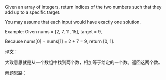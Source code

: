 Given an array of integers, return indices of the two numbers such that they add up to a specific target.

You may assume that each input would have exactly one solution.

Example:
Given nums = [2, 7, 11, 15], target = 9,

Because nums[0] + nums[1] = 2 + 7 = 9,
return [0, 1].


译文：

大致意思就是从一个数组中找到两个数，相加等于给定的一个数。返回这两个数。
 
 
解题思路：


